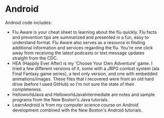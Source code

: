 Android
========

Android code includes:

* Flu Aware is your cheat sheet to learning about the flu quickly. Flu facts and prevention tips are summarized and presented in a fun, easy to understand format. Flu Aware also serves as a resource in finding additional information and services regarding the flu. You're one click away from receiving the latest podcasts or text message updates straight from the CDC.
* HEA (Happily Ever After) is my 'Choose Your Own Adventure' game.  I tried a few different versions of it, some with a JRPG combat system (ala Final Fantasy game series), a text only version, and one with embedded animations/images.  These files that I recovered were from an old hard drive (before I used GitHub) so I'm not sure the state of their completeness.
* HelloworldJava and HelloworldJavaIntermediate are notes and sample programs from the New Boston's Java tutorials.
* LearnAndroid is from my computer science course on Android development combined with the New Boston's Android tutorials.
